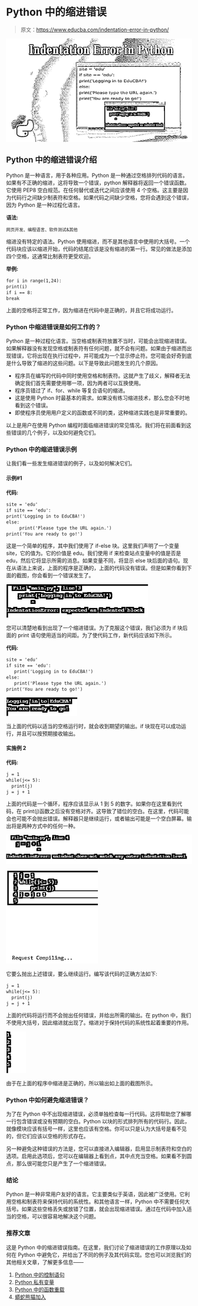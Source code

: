 # Python 中的缩进错误

> 原文：<https://www.educba.com/indentation-error-in-python/>

![Indentation Error in Python](img/c7a261d42e6a8b098e2e498f06e56ec5.png)



## Python 中的缩进错误介绍

Python 是一种语言，用于各种应用。Python 是一种通过空格排列代码的语言。如果有不正确的缩进，这将导致一个错误，python 解释器将返回一个错误函数。它使用 PEP8 空白规范。在任何替代或迭代之间应该使用 4 个空格。这主要是因为代码行之间缺少制表符和空格。如果代码之间缺少空格，您将会遇到这个错误，因为 Python 是一种过程化语言。

**语法:**

<small>网页开发、编程语言、软件测试&其他</small>

缩进没有特定的语法。Python 使用缩进，而不是其他语言中使用的大括号。一个代码块应该以缩进开始，代码的结尾应该是没有缩进的第一行。常见的做法是添加四个空格，这通常比制表符更受欢迎。

**举例:**

```
for i in range(1,24):
print(i)
if i == 8:
break
```

上面的空格将正常工作，因为缩进在代码中是正确的，并且它将成功运行。

### Python 中缩进错误是如何工作的？

Python 是一种过程化语言。当空格或制表符放置不当时，可能会出现缩进错误。如果解释器没有发现空格或制表符有任何问题，就不会有问题。如果由于缩进而出现错误，它将出现在执行过程中，并可能成为一个显示停止符。您可能会好奇到底是什么导致了缩进的这些问题。以下是导致此问题发生的几个原因。

*   程序员在编写的代码中同时使用空格和制表符。这就产生了歧义，解释者无法确定我们首先需要使用哪一项，因为两者可以互换使用。
*   程序员错过了 if、for、while 等复合语句的缩进。
*   这是使用 Python 时最基本的需求。如果没有练习缩进技术，那么您会不时地看到这个错误。
*   即使程序员使用用户定义的函数或不同的类，这种缩进实践也是非常重要的。

以上是用户在使用 Python 编程时面临缩进错误的常见情况。我们将在前面看到这些错误的几个例子，以及如何避免它们。

### Python 中的缩进错误示例

让我们看一些发生缩进错误的例子，以及如何解决它们。

#### 示例#1

**代码:**

```
site = 'edu'
if site == 'edu':
print('Logging in to EduCBA!')
else:
     print('Please type the URL again.')
print('You are ready to go!') 
```

这是一个简单的程序，其中我们使用了 if-else 块。这里我们声明了一个变量 site，它的值为。它的价值是 edu。我们使用 if 来检查站点变量中的值是否是 edu，然后它将显示所需的消息。如果变量不同，将显示 else 块后面的语句。现在从语法上来说，上面的程序是正确的，上面的代码没有错误。但是如果你看到下面的截图，你会看到一个错误发生了。

![Indentation Error in Python Example 1.1](img/94f94833b0fc7caea2fa90fd9f875d37.png)



您可以清楚地看到出现了一个缩进错误。为了克服这个错误，我们必须为 if 块后面的 print 语句使用适当的间距。为了使代码工作，新代码应该如下所示。

**代码:**

```
site = 'edu'
if site == 'edu':
   print('Logging in to EduCBA!')
else:
   print('Please type the URL again.')
print('You are ready to go!') 
```

![Indentation Error in Python Example 1.2](img/a5723ede83b7033e8f92ae7d2ee00f25.png)



当上面的代码以适当的空格运行时，就会收到期望的输出。if 块现在可以成功运行，并且可以按预期接收输出。

#### 实施例 2

**代码:**

```
j = 1
while(j<= 5):
  print(j)
j = j + 1 
```

上面的代码是一个循环，程序应该显示从 1 到 5 的数字。如果你在这里看到代码，在 print(j)函数之后没有空格对齐。这导致了错位的空白。在这里，代码可能会也可能不会抛出错误。解释器只是继续运行，或者输出可能是一个空白屏幕。输出将是两种方式中的任何一种。

![Indentation Error in Python Example 2.1](img/78d8675b44b2d8ec4786e643e05912fa.png)



![Indentation Error in Python Example 2.2](img/54376b76ab101a7d18f7a97212aa365d.png)



它要么抛出上述错误，要么继续运行。编写该代码的正确方法如下:

```
j = 1
while(j<= 5):
  print(j)
j = j + 1 
```

上面的代码将运行而不会抛出任何错误，并给出所需的输出。在 python 中，我们不使用大括号，因此缩进就出现了。缩进对于保持代码的系统性起着重要的作用。

![Example 2.3](img/3f204c8678b8dabd90d2033e8cb26036.png)



由于在上面的程序中缩进是正确的，所以输出如上面的截图所示。

### Python 中如何避免缩进错误？

为了在 Python 中不出现缩进错误，必须单独检查每一行代码。这将帮助您了解哪一行包含错误或没有预期的空白。Python 以块的形式排列所有的代码行。因此，就像模块应该有括号一样，这里也应该有空格。你可以只是认为大括号是看不见的，但它们应该以空格的形式存在。

另一种避免这种错误的方法是，您可以直接进入编辑器，启用显示制表符和空白的选项。启用此选项后，您可以在编辑器上看到点，其中点充当空格。如果看不到圆点，那么很可能您只是产生了一个缩进错误。

### 结论

Python 是一种非常用户友好的语言。它主要类似于英语，因此被广泛使用。它利用空格和制表符来保持代码的系统性。和其他语言一样，Python 中不需要任何大括号。如果这些空格丢失或放错了位置，就会出现缩进错误。通过在代码中加入适当的空格，可以很容易地解决这个问题。

### 推荐文章

这是 Python 中的缩进错误指南。在这里，我们讨论了缩进错误的工作原理以及如何在 Python 中避免它，并给出了不同的例子及其代码实现。您也可以浏览我们的其他相关文章，了解更多信息——

1.  [Python 中的控制语句](https://www.educba.com/control-statements-in-python/)
2.  [Python 私有变量](https://www.educba.com/python-private-variables/)
3.  [Python 中的函数重载](https://www.educba.com/function-overloading-in-python/)
4.  [蟒蛇熊猫加入](https://www.educba.com/python-pandas-join/)





